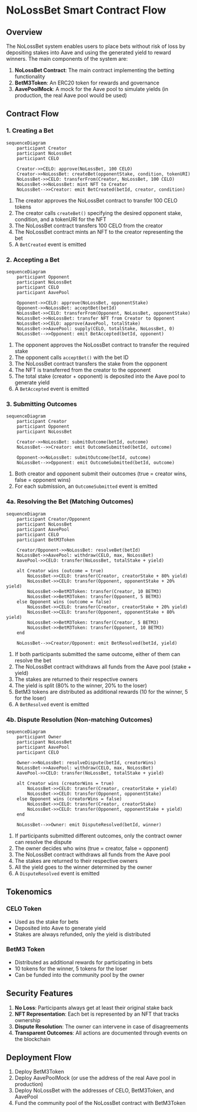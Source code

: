 # NoLossBet Smart Contract Flow

## Overview

The NoLossBet system enables users to place bets without risk of loss by depositing stakes into Aave and using the generated yield to reward winners. The main components of the system are:

1. **NoLossBet Contract**: The main contract implementing the betting functionality
2. **BetM3Token**: An ERC20 token for rewards and governance
3. **AavePoolMock**: A mock for the Aave pool to simulate yields (in production, the real Aave pool would be used)

## Contract Flow

### 1. Creating a Bet

```mermaid
sequenceDiagram
    participant Creator
    participant NoLossBet
    participant CELO
    
    Creator->>CELO: approve(NoLossBet, 100 CELO)
    Creator->>NoLossBet: createBet(opponentStake, condition, tokenURI)
    NoLossBet->>CELO: transferFrom(Creator, NoLossBet, 100 CELO)
    NoLossBet->>NoLossBet: mint NFT to Creator
    NoLossBet-->>Creator: emit BetCreated(betId, creator, condition)
```

1. The creator approves the NoLossBet contract to transfer 100 CELO tokens
2. The creator calls `createBet()` specifying the desired opponent stake, condition, and a tokenURI for the NFT
3. The NoLossBet contract transfers 100 CELO from the creator
4. The NoLossBet contract mints an NFT to the creator representing the bet
5. A `BetCreated` event is emitted

### 2. Accepting a Bet

```mermaid
sequenceDiagram
    participant Opponent
    participant NoLossBet
    participant CELO
    participant AavePool
    
    Opponent->>CELO: approve(NoLossBet, opponentStake)
    Opponent->>NoLossBet: acceptBet(betId)
    NoLossBet->>CELO: transferFrom(Opponent, NoLossBet, opponentStake)
    NoLossBet->>NoLossBet: transfer NFT from Creator to Opponent
    NoLossBet->>CELO: approve(AavePool, totalStake)
    NoLossBet->>AavePool: supply(CELO, totalStake, NoLossBet, 0)
    NoLossBet-->>Opponent: emit BetAccepted(betId, opponent)
```

1. The opponent approves the NoLossBet contract to transfer the required stake
2. The opponent calls `acceptBet()` with the bet ID
3. The NoLossBet contract transfers the stake from the opponent
4. The NFT is transferred from the creator to the opponent
5. The total stake (creator + opponent) is deposited into the Aave pool to generate yield
6. A `BetAccepted` event is emitted

### 3. Submitting Outcomes

```mermaid
sequenceDiagram
    participant Creator
    participant Opponent
    participant NoLossBet
    
    Creator->>NoLossBet: submitOutcome(betId, outcome)
    NoLossBet-->>Creator: emit OutcomeSubmitted(betId, outcome)
    
    Opponent->>NoLossBet: submitOutcome(betId, outcome)
    NoLossBet-->>Opponent: emit OutcomeSubmitted(betId, outcome)
```

1. Both creator and opponent submit their outcomes (true = creator wins, false = opponent wins)
2. For each submission, an `OutcomeSubmitted` event is emitted

### 4a. Resolving the Bet (Matching Outcomes)

```mermaid
sequenceDiagram
    participant Creator/Opponent
    participant NoLossBet
    participant AavePool
    participant CELO
    participant BetM3Token
    
    Creator/Opponent->>NoLossBet: resolveBet(betId)
    NoLossBet->>AavePool: withdraw(CELO, max, NoLossBet)
    AavePool->>CELO: transfer(NoLossBet, totalStake + yield)
    
    alt Creator wins (outcome = true)
        NoLossBet->>CELO: transfer(Creator, creatorStake + 80% yield)
        NoLossBet->>CELO: transfer(Opponent, opponentStake + 20% yield)
        NoLossBet->>BetM3Token: transfer(Creator, 10 BETM3)
        NoLossBet->>BetM3Token: transfer(Opponent, 5 BETM3)
    else Opponent wins (outcome = false)
        NoLossBet->>CELO: transfer(Creator, creatorStake + 20% yield)
        NoLossBet->>CELO: transfer(Opponent, opponentStake + 80% yield)
        NoLossBet->>BetM3Token: transfer(Creator, 5 BETM3)
        NoLossBet->>BetM3Token: transfer(Opponent, 10 BETM3)
    end
    
    NoLossBet-->>Creator/Opponent: emit BetResolved(betId, yield)
```

1. If both participants submitted the same outcome, either of them can resolve the bet
2. The NoLossBet contract withdraws all funds from the Aave pool (stake + yield)
3. The stakes are returned to their respective owners
4. The yield is split (80% to the winner, 20% to the loser)
5. BetM3 tokens are distributed as additional rewards (10 for the winner, 5 for the loser)
6. A `BetResolved` event is emitted

### 4b. Dispute Resolution (Non-matching Outcomes)

```mermaid
sequenceDiagram
    participant Owner
    participant NoLossBet
    participant AavePool
    participant CELO
    
    Owner->>NoLossBet: resolveDispute(betId, creatorWins)
    NoLossBet->>AavePool: withdraw(CELO, max, NoLossBet)
    AavePool->>CELO: transfer(NoLossBet, totalStake + yield)
    
    alt Creator wins (creatorWins = true)
        NoLossBet->>CELO: transfer(Creator, creatorStake + yield)
        NoLossBet->>CELO: transfer(Opponent, opponentStake)
    else Opponent wins (creatorWins = false)
        NoLossBet->>CELO: transfer(Creator, creatorStake)
        NoLossBet->>CELO: transfer(Opponent, opponentStake + yield)
    end
    
    NoLossBet-->>Owner: emit DisputeResolved(betId, winner)
```

1. If participants submitted different outcomes, only the contract owner can resolve the dispute
2. The owner decides who wins (true = creator, false = opponent)
3. The NoLossBet contract withdraws all funds from the Aave pool
4. The stakes are returned to their respective owners
5. All the yield goes to the winner determined by the owner
6. A `DisputeResolved` event is emitted

## Tokenomics

### CELO Token
- Used as the stake for bets
- Deposited into Aave to generate yield
- Stakes are always refunded, only the yield is distributed

### BetM3 Token
- Distributed as additional rewards for participating in bets
- 10 tokens for the winner, 5 tokens for the loser
- Can be funded into the community pool by the owner

## Security Features

1. **No Loss**: Participants always get at least their original stake back
2. **NFT Representation**: Each bet is represented by an NFT that tracks ownership
3. **Dispute Resolution**: The owner can intervene in case of disagreements
4. **Transparent Outcomes**: All actions are documented through events on the blockchain

## Deployment Flow

1. Deploy BetM3Token
2. Deploy AavePoolMock (or use the address of the real Aave pool in production)
3. Deploy NoLossBet with the addresses of CELO, BetM3Token, and AavePool
4. Fund the community pool of the NoLossBet contract with BetM3Token 